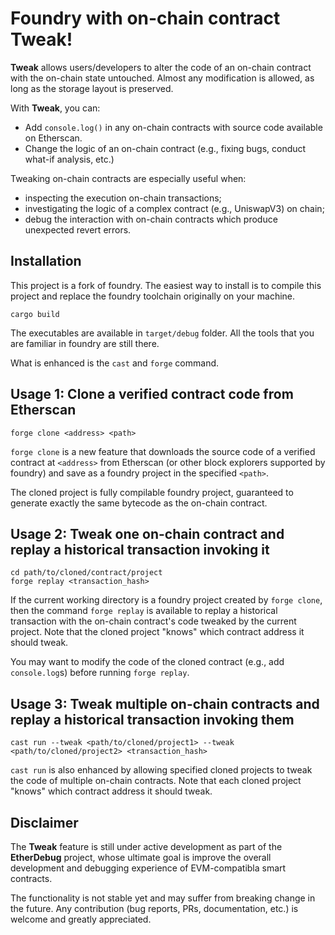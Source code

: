 # Foundry with on-chain contract Tweak!

**Tweak** allows users/developers to alter the code of an on-chain contract with the on-chain state untouched.
Almost any modification is allowed, as long as the storage layout is preserved.

With **Tweak**, you can:
- Add `console.log()` in any on-chain contracts with source code available on Etherscan.
- Change the logic of an on-chain contract (e.g., fixing bugs, conduct what-if analysis, etc.)

Tweaking on-chain contracts are especially useful when:
- inspecting the execution on-chain transactions;
- investigating the logic of a complex contract (e.g., UniswapV3) on chain;
- debug the interaction with on-chain contracts which produce unexpected revert errors.

## Installation

This project is a fork of foundry.
The easiest way to install is to compile this project and replace the foundry toolchain originally on your machine.

```
cargo build
```

The executables are available in `target/debug` folder. 
All the tools that you are familiar in foundry are still there.

What is enhanced is the `cast` and `forge` command.

## Usage 1: Clone a verified contract code from Etherscan

```
forge clone <address> <path>
```

`forge clone` is a new feature that downloads the source code of a verified contract at `<address>` from Etherscan (or other block explorers supported by foundry) and save as a foundry project in the specified `<path>`.

The cloned project is fully compilable foundry project, guaranteed to generate exactly the same bytecode as the on-chain contract.

## Usage 2: Tweak one on-chain contract and replay a historical transaction invoking it

```
cd path/to/cloned/contract/project
forge replay <transaction_hash>
```

If the current working directory is a foundry project created by `forge clone`, then the command `forge replay` is available to replay a historical transaction with the on-chain contract's code tweaked by the current project.
Note that the cloned project "knows" which contract address it should tweak.

You may want to modify the code of the cloned contract (e.g., add `console.log`s) before running `forge replay`.

## Usage 3: Tweak multiple on-chain contracts and replay a historical transaction invoking them

```
cast run --tweak <path/to/cloned/project1> --tweak <path/to/cloned/project2> <transaction_hash>
```

`cast run` is also enhanced by allowing specified cloned projects to tweak the code of multiple on-chain contracts. 
Note that each cloned project "knows" which contract address it should tweak.

## Disclaimer

The **Tweak** feature is still under active development as part of the __EtherDebug__ project, whose ultimate goal is improve the overall development and debugging experience of EVM-compatibla smart contracts.

The functionality is not stable yet and may suffer from breaking change in the future.
Any contribution (bug reports, PRs, documentation, etc.) is welcome and greatly appreciated.